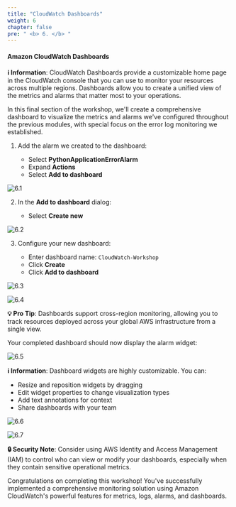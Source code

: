 ```yaml
---
title: "CloudWatch Dashboards"
weight: 6
chapter: false
pre: " <b> 6. </b> "
---
```


#### Amazon CloudWatch Dashboards

**ℹ️ Information**: CloudWatch Dashboards provide a customizable home page in the CloudWatch console that you can use to monitor your resources across multiple regions. Dashboards allow you to create a unified view of the metrics and alarms that matter most to your operations.

In this final section of the workshop, we'll create a comprehensive dashboard to visualize the metrics and alarms we've configured throughout the previous modules, with special focus on the error log monitoring we established.

1. Add the alarm we created to the dashboard:

   - Select **PythonApplicationErrorAlarm**
   - Expand **Actions**
   - Select **Add to dashboard**

![6.1](/images/6-cloud-watch-dashboard/6.1.png)

2. In the **Add to dashboard** dialog:

   - Select **Create new**

![6.2](/images/6-cloud-watch-dashboard/6.2.png)

3. Configure your new dashboard:

   - Enter dashboard name: `CloudWatch-Workshop`
   - Click **Create**
   - Click **Add to dashboard**

![6.3](/images/6-cloud-watch-dashboard/6.3.png)

![6.4](/images/6-cloud-watch-dashboard/6.4.png)

**💡 Pro Tip**: Dashboards support cross-region monitoring, allowing you to track resources deployed across your global AWS infrastructure from a single view.

Your completed dashboard should now display the alarm widget:

![6.5](/images/6-cloud-watch-dashboard/6.5.png)

**ℹ️ Information**: Dashboard widgets are highly customizable. You can:

- Resize and reposition widgets by dragging
- Edit widget properties to change visualization types
- Add text annotations for context
- Share dashboards with your team

![6.6](/images/6-cloud-watch-dashboard/6.6.png)

![6.7](/images/6-cloud-watch-dashboard/6.7.png)

**🔒 Security Note**: Consider using AWS Identity and Access Management (IAM) to control who can view or modify your dashboards, especially when they contain sensitive operational metrics.

Congratulations on completing this workshop! You've successfully implemented a comprehensive monitoring solution using Amazon CloudWatch's powerful features for metrics, logs, alarms, and dashboards.
